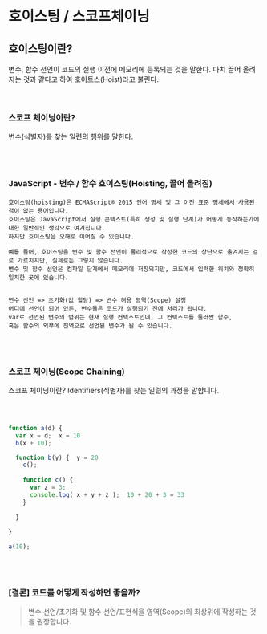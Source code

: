 # 호이스팅 / 스코프체이닝

## 호이스팅이란?
변수, 함수 선언이 코드의 실행 이전에 메모리에 등록되는 것을 말한다. 마치 끌어 올려지는 것과 같다고 하여 호이트스(Hoist)라고 불린다.


<br/>

### 스코프 체이닝이란?
변수(식별자)를 찾는 일련의 행위를 말한다.


<br/>
<br/>

### JavaScript - 변수 / 함수 호이스팅(Hoisting, 끌어 올려짐)

    호이스팅(hoisting)은 ECMAScript® 2015 언어 명세 및 그 이전 표준 명세에서 사용된 적이 없는 용어입니다. 
    호이스팅은 JavaScript에서 실행 콘텍스트(특히 생성 및 실행 단계)가 어떻게 동작하는가에 대한 일반적인 생각으로 여겨집니다.
    하지만 호이스팅은 오해로 이어질 수 있습니다. 

    예를 들어, 호이스팅을 변수 및 함수 선언이 물리적으로 작성한 코드의 상단으로 옮겨지는 걸로 가르치지만, 실제로는 그렇지 않습니다.
    변수 및 함수 선언은 컴파일 단계에서 메모리에 저장되지만, 코드에서 입력한 위치와 정확히 일치한 곳에 있습니다.


    변수 선언 => 초기화(값 할당) => 변수 허용 영역(Scope) 설정
    어디에 선언이 되어 있든, 변수들은 코드가 실행되기 전에 처리가 됩니다. 
    var로 선언된 변수의 범위는 현재 실행 컨텍스트인데, 그 컨텍스트를 둘러싼 함수, 
    혹은 함수의 외부에 전역으로 선언된 변수가 될 수 있습니다.



<br/>
<br/>


### 스코프 체이닝(Scope Chaining)
스코프 체이닝이란? Identifiers(식별자)를 찾는 일련의 과정을 말합니다.

<br/>

```js

function a(d) {
  var x = d;  x = 10
  b(x + 10);

  function b(y) {  y = 20
    c();
    
    function c() {
      var z = 3;
      console.log( x + y + z );  10 + 20 + 3 = 33
    }
  
  }
  
}

a(10);

```

<br/>
<br/>

### [결론] 코드를 어떻게 작성하면 좋을까?

>  변수 선언/초기화 및 함수 선언/표현식을 영역(Scope)의 최상위에 작성하는 것을 권장합니다.

<br/>
<br/>
<br/>
<br/>
